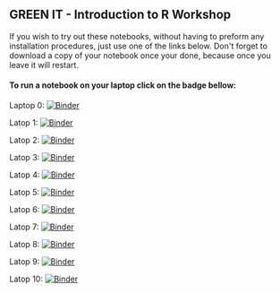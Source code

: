 ## GREEN IT - Introduction to R Workshop

If you wish to try out these notebooks, without having to preform any installation procedures, just use one of the links below. Don't forget to download a copy of your notebook once your done, because once you leave it will restart.  

#### To run a notebook on your laptop click on the badge bellow:

Laptop 0: [![Binder](https://mybinder.org/badge_logo.svg)](https://mybinder.org/v2/gh/netbofia/rworkshop-greenit/master)

Latop 1: [![Binder](https://mybinder.org/badge_logo.svg)](https://mybinder.org/v2/gh/netbofia/rworkshop-greenit/laptop1)

Latop 2: [![Binder](https://mybinder.org/badge_logo.svg)](https://mybinder.org/v2/gh/netbofia/rworkshop-greenit/laptop2)

Latop 3: [![Binder](https://mybinder.org/badge_logo.svg)](https://mybinder.org/v2/gh/netbofia/rworkshop-greenit/laptop3)

Latop 4: [![Binder](https://mybinder.org/badge_logo.svg)](https://mybinder.org/v2/gh/netbofia/rworkshop-greenit/laptop4)

Latop 5: [![Binder](https://mybinder.org/badge_logo.svg)](https://mybinder.org/v2/gh/netbofia/rworkshop-greenit/laptop5)

Latop 6: [![Binder](https://mybinder.org/badge_logo.svg)](https://mybinder.org/v2/gh/netbofia/rworkshop-greenit/laptop6)

Latop 7: [![Binder](https://mybinder.org/badge_logo.svg)](https://mybinder.org/v2/gh/netbofia/rworkshop-greenit/laptop7)

Latop 8: [![Binder](https://mybinder.org/badge_logo.svg)](https://mybinder.org/v2/gh/netbofia/rworkshop-greenit/laptop8)

Latop 9: [![Binder](https://mybinder.org/badge_logo.svg)](https://mybinder.org/v2/gh/netbofia/rworkshop-greenit/laptop9)

Latop 10: [![Binder](https://mybinder.org/badge_logo.svg)](https://mybinder.org/v2/gh/netbofia/rworkshop-greenit/laptop10)

